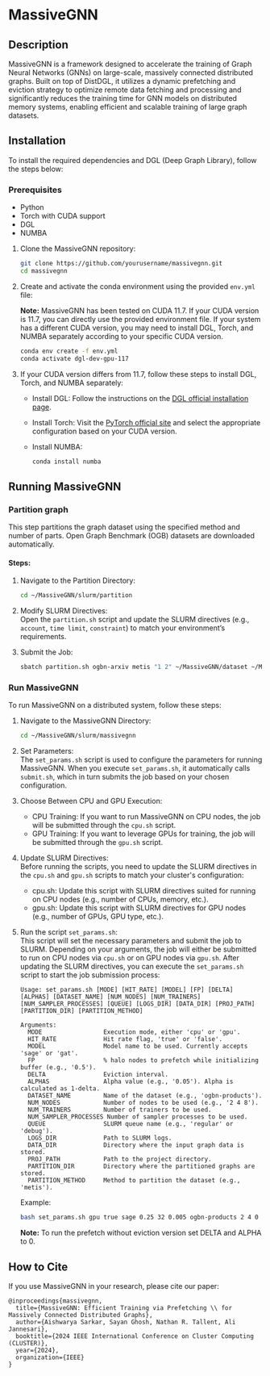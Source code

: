 # MassiveGNN
## Description
MassiveGNN is a framework designed to accelerate the training of Graph Neural Networks (GNNs) on large-scale, massively connected distributed graphs. Built on top of DistDGL, it utilizes a dynamic prefetching and eviction strategy to optimize remote data fetching and processing and significantly reduces the training time for GNN models on distributed memory systems, enabling efficient and scalable training of large graph datasets.

## Installation

To install the required dependencies and DGL (Deep Graph Library), follow the steps below:

### Prerequisites

- Python 
- Torch with CUDA support
- DGL
- NUMBA


1. Clone the MassiveGNN repository:

    ```bash
    git clone https://github.com/yourusername/massivegnn.git
    cd massivegnn
    ```

2. Create and activate the conda environment using the provided `env.yml` file:

    **Note:** MassiveGNN has been tested on CUDA 11.7. If your CUDA version is 11.7, you can directly use the provided environment file. If your system has a different CUDA version, you may need to install DGL, Torch, and NUMBA separately according to your specific CUDA version.

    ```bash
    conda env create -f env.yml
    conda activate dgl-dev-gpu-117
    ```

3. If your CUDA version differs from 11.7, follow these steps to install DGL, Torch, and NUMBA separately:

    - Install DGL:
      Follow the instructions on the [DGL official installation page](https://www.dgl.ai/pages/start.html).

    - Install Torch:
      Visit the [PyTorch official site](https://pytorch.org/get-started/locally/) and select the appropriate configuration based on your CUDA version.

    - Install NUMBA:
      ```bash
      conda install numba
      ```

## Running MassiveGNN

### Partition graph  
This step partitions the graph dataset using the specified method and number of parts. Open Graph Benchmark (OGB) datasets are downloaded automatically.

#### Steps:

1. Navigate to the Partition Directory:
    ```bash
    cd ~/MassiveGNN/slurm/partition
    ```

2. Modify SLURM Directives:  
    Open the `partition.sh` script and update the SLURM directives (e.g., `account`, `time limit`, `constraint`) to match your environment’s requirements.

3. Submit the Job:
    ```bash
    sbatch partition.sh ogbn-arxiv metis "1 2" ~/MassiveGNN/dataset ~/MassiveGNN/partition/partition_graph.py ~/MassiveGNN/partitions
    ```
### Run MassiveGNN  
To run MassiveGNN on a distributed system, follow these steps:

1. Navigate to the MassiveGNN Directory:
    ```bash
    cd ~/MassiveGNN/slurm/massivegnn
    ```
2. Set Parameters:  
   The `set_params.sh` script is used to configure the parameters for running MassiveGNN. When you execute `set_params.sh`, it automatically calls `submit.sh`, which in turn submits the job based on your chosen configuration.

3. Choose Between CPU and GPU Execution:  
   - CPU Training: If you want to run MassiveGNN on CPU nodes, the job will be submitted through the `cpu.sh` script.
   - GPU Training: If you want to leverage GPUs for training, the job will be submitted through the `gpu.sh` script.

4. Update SLURM Directives:  
   Before running the scripts, you need to update the SLURM directives in the `cpu.sh` and `gpu.sh` scripts to match your cluster's configuration:
     - cpu.sh: Update this script with SLURM directives suited for running on CPU nodes (e.g., number of CPUs, memory, etc.).
     - gpu.sh: Update this script with SLURM directives for GPU nodes (e.g., number of GPUs, GPU type, etc.).

5. Run the script `set_params.sh`:  
   This script will set the necessary parameters and submit the job to SLURM. Depending on your arguments, the job will either be submitted to run on CPU nodes via `cpu.sh` or on GPU nodes via `gpu.sh`. After updating the SLURM directives, you can execute the `set_params.sh` script to start the job submission process:
    ```
    Usage: set_params.sh [MODE] [HIT_RATE] [MODEL] [FP] [DELTA] [ALPHAS] [DATASET_NAME] [NUM_NODES] [NUM_TRAINERS] [NUM_SAMPLER_PROCESSES] [QUEUE] [LOGS_DIR] [DATA_DIR] [PROJ_PATH] [PARTITION_DIR] [PARTITION_METHOD]

    Arguments:
      MODE                 Execution mode, either 'cpu' or 'gpu'.
      HIT_RATE             Hit rate flag, 'true' or 'false'.
      MODEL                Model name to be used. Currently accepts 'sage' or 'gat'.
      FP                   % halo nodes to prefetch while initializing buffer (e.g., '0.5').
      DELTA                Eviction interval.
      ALPHAS               Alpha value (e.g., '0.05'). Alpha is calculated as 1-delta.
      DATASET_NAME         Name of the dataset (e.g., 'ogbn-products').
      NUM_NODES            Number of nodes to be used (e.g., '2 4 8').
      NUM_TRAINERS         Number of trainers to be used.
      NUM_SAMPLER_PROCESSES Number of sampler processes to be used.
      QUEUE                SLURM queue name (e.g., 'regular' or 'debug').
      LOGS_DIR             Path to SLURM logs.
      DATA_DIR             Directory where the input graph data is stored.
      PROJ_PATH            Path to the project directory.
      PARTITION_DIR        Directory where the partitioned graphs are stored.
      PARTITION_METHOD     Method to partition the dataset (e.g., 'metis').
    ```
    Example:
    ```bash
    bash set_params.sh gpu true sage 0.25 32 0.005 ogbn-products 2 4 0 regular '~/MassiveGNN' '~/MassiveGNN/dataset' '~/MassiveGNN' '~/MassiveGNN/partitions' 'metis'
    ```
    **Note:** To run the prefetch without eviction version set DELTA and ALPHA to 0.
    
## How to Cite
If you use MassiveGNN in your research, please cite our paper:
```
@inproceedings{massivegnn,
  title={MassiveGNN: Efficient Training via Prefetching \\ for Massively Connected Distributed Graphs},
  author={Aishwarya Sarkar, Sayan Ghosh, Nathan R. Tallent, Ali Jannesari},
  booktitle={2024 IEEE International Conference on Cluster Computing (CLUSTER)},
  year={2024},
  organization={IEEE}
}
```